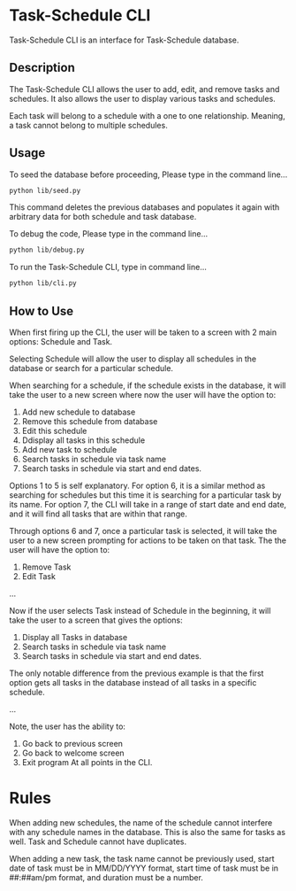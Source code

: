 # Task-Schedule CLI

Task-Schedule CLI is an interface for Task-Schedule database. 

## Description

The Task-Schedule CLI allows the user to add, edit, and remove tasks and schedules. 
It also allows the user to display various tasks and schedules. 

Each task will belong to a schedule with a one to one relationship. Meaning, a task cannot belong to multiple schedules.

## Usage

To seed the database before proceeding,
Please type in the command line...
```bash
python lib/seed.py
```
This command deletes the previous databases and populates it again with arbitrary data for both schedule and task database.

To debug the code,
Please type in the command line...
```bash
python lib/debug.py
```

To run the Task-Schedule CLI, type in command line...
```bash
python lib/cli.py
```

## How to Use

When first firing up the CLI, the user will be taken to a screen with 2 main options: Schedule and Task.

Selecting Schedule will allow the user to display all schedules in the database or search for a particular schedule.

When searching for a schedule, if the schedule exists in the database, it will take the user to a new screen where now the user will have the option to:
1. Add new schedule to database
2. Remove this schedule from database
3. Edit this schedule
4. Ddisplay all tasks in this schedule
5. Add new task to schedule
6. Search tasks in schedule via task name
7. Search tasks in schedule via start and end dates.

Options 1 to 5 is self explanatory.
For option 6, it is a similar method as searching for schedules but this time it is searching for a particular task by its name.
For option 7, the CLI will take in a range of start date and end date, and it will find all tasks that are within that range. 

Through options 6 and 7, once a particular task is selected, it will take the user to a new screen prompting for actions to be taken on that task. The the user will have the option to:
1. Remove Task
2. Edit Task

...

Now if the user selects Task instead of Schedule in the beginning, it will take the user to a screen that gives the options:
1. Display all Tasks in database
2. Search tasks in schedule via task name
3. Search tasks in schedule via start and end dates.

The only notable difference from the previous example is that the first option gets all tasks in the database instead of all tasks in a specific schedule.

...

Note, the user has the ability to:
1. Go back to previous screen
2. Go back to welcome screen
3. Exit program
At all points in the CLI.

# Rules

When adding new schedules, the name of the schedule cannot interfere with any schedule names in the database.
This is also the same for tasks as well. Task and Schedule cannot have duplicates.

When adding a new task, the task name cannot be previously used, start date of task must be in MM/DD/YYYY format, start time of task must be in ##:##am/pm format, and duration must be a number.













